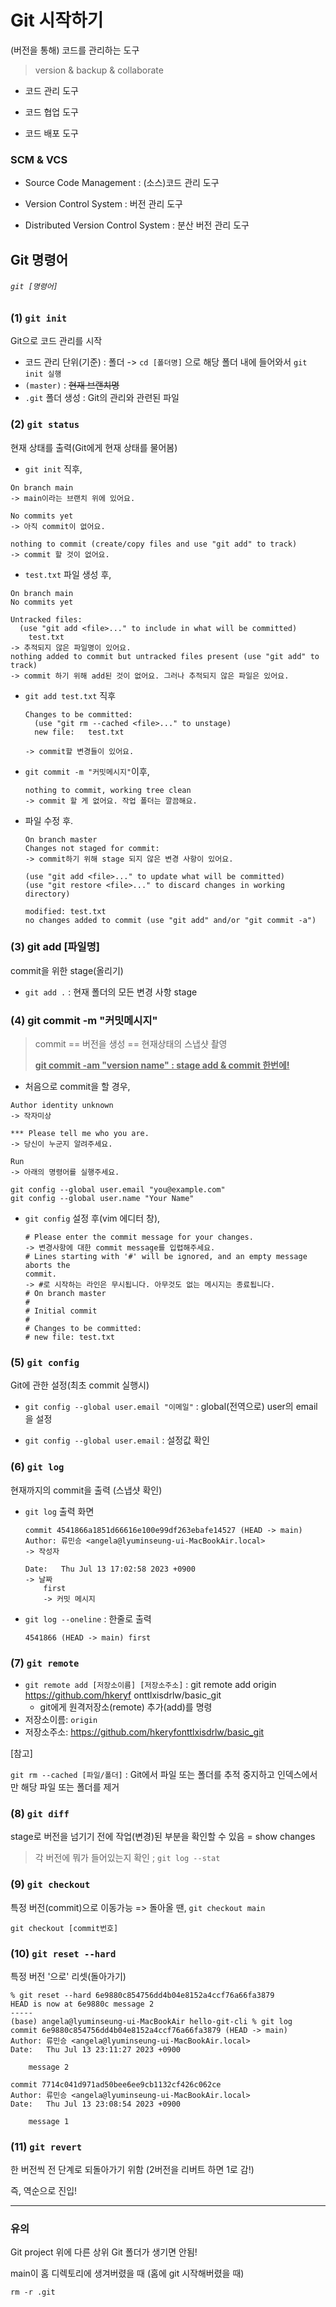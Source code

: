 # Git 시작하기

(버전을 통해) 코드를 관리하는 도구

> version & backup & collaborate

- 코드 관리 도구

- 코드 협업 도구

- 코드 배포 도구

  

### SCM & VCS

- Source Code Management : (소스)코드 관리 도구

- Version Control System : 버전 관리 도구
- Distributed Version Control System : 분산 버전 관리 도구



## Git 명령어

###### `git [명령어]`



### (1) `git init`

Git으로 코드 관리를 시작

- 코드 관리 단위(기준) : 폴더 -> `cd [폴더명]` 으로 해당 폴더 내에 들어와서 `git init 실행`
- `(master)` : ~~현재 브랜치명~~
- `.git` 폴더 생성 : Git의 관리와 관련된 파일



### (2) `git status`

현재 상태를 출력(Git에게 현재 상태를 물어봄)

- `git init` 직후,

```
On branch main 
-> main이라는 브랜치 위에 있어요.

No commits yet
-> 아직 commit이 없어요.

nothing to commit (create/copy files and use "git add" to track)
-> commit 할 것이 없어요.
```



- `test.txt` 파일 생성 후,

```
On branch main
No commits yet

Untracked files:
  (use "git add <file>..." to include in what will be committed)
	test.txt
-> 추적되지 않은 파일명이 있어요.
nothing added to commit but untracked files present (use "git add" to track)
-> commit 하기 위해 add된 것이 없어요. 그러나 추적되지 않은 파일은 있어요.
```



- `git add test.txt` 직후

  ```
  Changes to be committed:
    (use "git rm --cached <file>..." to unstage)
  	new file:   test.txt
  	
  -> commit할 변경들이 있어요.
  ```



- `git commit -m "커밋메시지"`이후,

  ```
  nothing to commit, working tree clean
  -> commit 할 게 없어요. 작업 폴더는 깔끔해요.
  ```

- 파일 수정 후.

  ```
  On branch master
  Changes not staged for commit:
  -> commit하기 위해 stage 되지 않은 변경 사항이 있어요.
  
  (use "git add <file>..." to update what will be committed)
  (use "git restore <file>..." to discard changes in working directory)
  
  modified: test.txt
  no changes added to commit (use "git add" and/or "git commit -a")
  ```

  

### (3) git add [파일명]

commit을 위한 stage(올리기)

- `git add .` : 현재 폴더의 모든 변경 사항 stage



### (4) git commit -m "커밋메시지"

> commit == 버전을 생성 == 현재상태의 스냅샷 촬영
>
> **<u>git commit -am "version name" : stage add & commit 한번에!</u>**

- 처음으로 commit을 할 경우,

```
Author identity unknown
-> 작자미상

*** Please tell me who you are.
-> 당신이 누군지 알려주세요.

Run
-> 아래의 명령어를 실행주세요.

git config --global user.email "you@example.com"
git config --global user.name "Your Name"
```



- `git config` 설정 후(vim 에디터 창),

  ```
  # Please enter the commit message for your changes.
  -> 변경사항에 대한 commit message를 입렵해주세요.
  # Lines starting with '#' will be ignored, and an empty message aborts the
  commit.
  -> #로 시작하는 라인은 무시됩니다. 아무것도 없는 메시지는 종료됩니다.
  # On branch master
  #
  # Initial commit
  #
  # Changes to be committed:
  # new file: test.txt
  ```

  

### (5) `git config`

Git에 관한 설정(최초 commit 실행시)

- `git config --global user.email "이메일"` : global(전역으로) user의 email을 설정

- `git config --global user.email` : 설정값 확인



### (6) `git log`

현재까지의 commit을 출력 (스냅샷 확인)

- `git log` 출력 화면

  ```
  commit 4541866a1851d66616e100e99df263ebafe14527 (HEAD -> main)
  Author: 류민승 <angela@lyuminseung-ui-MacBookAir.local>
  -> 작성자
  
  Date:   Thu Jul 13 17:02:58 2023 +0900
  -> 날짜
      first
      -> 커밋 메시지
  ```

- `git log --oneline` : 한줄로 출력

  ```
  4541866 (HEAD -> main) first
  ```

  

### (7) `git remote`

- `git remote add [저장소이름] [저장소주소]` : git remote add origin https://github.com/hkeryf
  onttlxisdrlw/basic_git
  - git에게 원격저장소(remote) 추가(add)를 명령
- 저장소이름: `origin`
- 저장소주소: https://github.com/hkeryfonttlxisdrlw/basic_git



[참고]

`git rm --cached [파일/폴더]` : Git에서 파일 또는 폴더를 추적 중지하고 인덱스에서만 해당 파일 또는 폴더를 제거



### (8) `git diff`

stage로 버전을 넘기기 전에 작업(변경)된 부분을 확인할 수 있음 = show changes

> 각 버전에 뭐가 들어있는지 확인 ; `git log --stat`



### (9) `git checkout`

특정 버전(commit)으로 이동가능 => 돌아올 땐, `git checkout main`

```
git checkout [commit번호]
```



### (10) `git reset --hard`

특정 버전 '으로' 리셋(돌아가기)

```
% git reset --hard 6e9880c854756dd4b04e8152a4ccf76a66fa3879
HEAD is now at 6e9880c message 2
-----
(base) angela@lyuminseung-ui-MacBookAir hello-git-cli % git log
commit 6e9880c854756dd4b04e8152a4ccf76a66fa3879 (HEAD -> main)
Author: 류민승 <angela@lyuminseung-ui-MacBookAir.local>
Date:   Thu Jul 13 23:11:27 2023 +0900

    message 2

commit 7714c041d971ad50bee6ee9cb1132cf426c062ce
Author: 류민승 <angela@lyuminseung-ui-MacBookAir.local>
Date:   Thu Jul 13 23:08:54 2023 +0900

    message 1
```



### (11) `git revert`

한 버전씩 전 단계로 되돌아가기 위함 (2버전을 리버트 하면 1로 감!)

즉, 역순으로 진입!

---

### 유의

Git project 위에 다른 상위 Git 폴더가 생기면 안됨!

main이 홈 디렉토리에 생겨버렸을 때 (홈에 git 시작해버렸을 때)

`rm -r .git`
